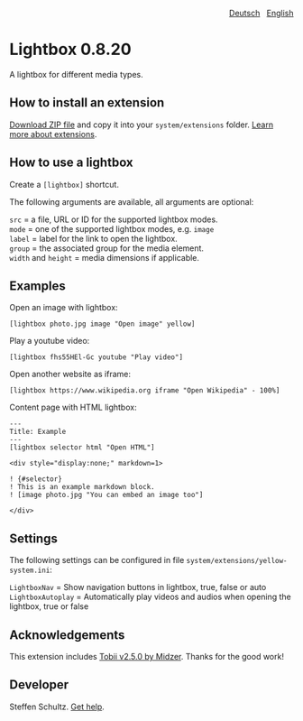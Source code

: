 <p align="right"><a href="README-de.md">Deutsch</a> &nbsp; <a href="README.md">English</a></p>

# Lightbox 0.8.20

A lightbox for different media types. 

## How to install an extension

[Download ZIP file](https://github.com/schulle4u/yellow-extensions-schulle4u/raw/main/downloads/lightbox.zip) and copy it into your `system/extensions` folder. [Learn more about extensions](https://github.com/annaesvensson/yellow-update).

## How to use a lightbox

Create a `[lightbox]` shortcut.
 
The following arguments are available, all arguments are optional:

`src` = a file, URL or ID for the supported lightbox modes.  
`mode` = one of the supported lightbox modes, e.g. `image`  
`label` = label for the link to open the lightbox.  
`group` = the associated group for the media element.  
`width` and `height` = media dimensions if applicable.

## Examples

Open an image with lightbox: 

    [lightbox photo.jpg image "Open image" yellow]

Play a youtube video:

    [lightbox fhs55HEl-Gc youtube "Play video"]

Open another website as iframe:

    [lightbox https://www.wikipedia.org iframe "Open Wikipedia" - 100%]

Content page with HTML lightbox:

```
---
Title: Example
---
[lightbox selector html "Open HTML"]

<div style="display:none;" markdown=1>

! {#selector}
! This is an example markdown block.  
! [image photo.jpg "You can embed an image too"]

</div>
```

## Settings

The following settings can be configured in file `system/extensions/yellow-system.ini`: 

`LightboxNav` = Show navigation buttons in lightbox, true, false or auto  
`LightboxAutoplay` = Automatically play videos and audios when opening the lightbox, true or false
 
## Acknowledgements

This extension includes [Tobii v2.5.0 by Midzer](https://github.com/midzer/tobii). Thanks for the good work!

## Developer

Steffen Schultz. [Get help](https://datenstrom.se/yellow/help/).
